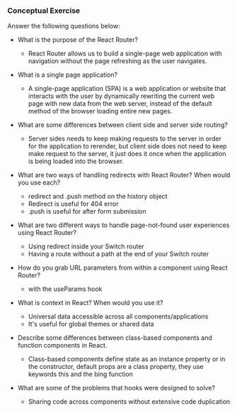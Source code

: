 ### Conceptual Exercise

Answer the following questions below:

- What is the purpose of the React Router?
  - React Router allows us to build a single-page web application with navigation without the page refreshing as the user navigates.

- What is a single page application?
  - A single-page application (SPA) is a web application or website that interacts with the user by dynamically rewriting the current web page with new data from the web server, instead of the default method of the browser loading entire new pages.

- What are some differences between client side and server side routing?
  - Server sides needs to keep making requests to the server in order for the application to rerender, but client side does not need to keep make request to the server, it just does it once when the application is being loaded into the browser.

- What are two ways of handling redirects with React Router? When would you use each?
  - redirect and .push method on the history object
  - Redirect is useful for 404 error
  - .push is useful for after form submission

- What are two different ways to handle page-not-found user experiences using React Router? 
  - Using redirect inside your Switch router
  - Having a route without a path at the end of your Switch router

- How do you grab URL parameters from within a component using React Router?
  - with the useParams hook

- What is context in React? When would you use it?
  - Universal data accessible across all components/applications
  - It's useful for global themes or shared data

- Describe some differences between class-based components and function components in React.
  - Class-based components define state as an instance property or in the constructor, default props are a class property, they use keywords this and the bing function

- What are some of the problems that hooks were designed to solve?
  - Sharing code across components without extensive code duplication